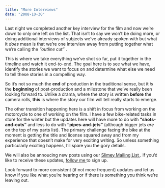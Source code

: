 ```yaml
---
title: "More Interviews"
date: "2008-10-30"
---
```


<div class="content">
<p>Last night we completed another key interview for the film and now we’re down
to only one left on the list. That isn’t to say we won’t be doing more, or
doing additional interviews of subjects we’ve already spoken with but what it
<em>does</em> mean is that we’re one interview away from putting together what we’re
calling the <em>“outline cut”</em> .</p>
<p>This is where we take everything we’ve shot so far, put it together in the
timeline and watch it end-to-end. The goal here is to see what we have,
identify the stories we want to focus on and determine what else we need to
tell these stories in a compelling way.</p>
<p>So it’s not so much the <strong>end</strong> of production in the traditional sense, but it
<em>is</em> the <strong>beginning</strong> of post-production and a milestone that we’ve really
been looking forward to. Unlike a drama, where the story is written <strong>before</strong>
the camera rolls, <strong>this</strong> is where the story our film will tell really starts
to emerge.</p>
<p>The other transition happening here is a shift in focus from working on the
motorcycle to one of working on the film. I have a few bike-related tasks in
store for the winter but the updates here will have more to do with <strong>“shots-
and-cuts”</strong> and less to do with <strong>“pipes-and-jets”</strong> (although bigger jets
<em>are</em> on the top of my parts list). The primary challenge facing the bike at
the moment is getting the title and license squared away and from my
experience that doesn’t make for very exciting writing. So unless something
particularly exciting happens, I’ll spare you the gory details.</p>
<p>We will also be annoucing new posts using our <a href="http://2soc.net/crudrundiaries/" target="_blank"> Slimey Mailing List
</a> . If you’d like to receive these updates, <a href="http://2soc.net/crudrundiaries/" target="_blank">
follow me </a> to sign up.</p>
<p>Look forward to more consistent (if not more frequent) updates and let us know
if you like what you’re hearing or if there is something you think we’re
leaving out.</p>
</div>
